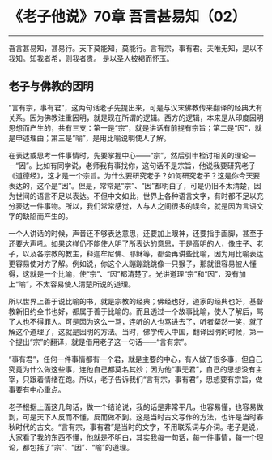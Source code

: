 # 《老子他说》70章 吾言甚易知（02）

------

吾言甚易知，甚易行。天下莫能知，莫能行。言有宗，事有君。夫唯无知，是以不我知。知我者希，则我者贵。 是以圣人披褐而怀玉。

## 老子与佛教的因明

“言有宗，事有君”，这两句话老子先提出来，可是与汉末佛教传来翻译的经典大有关系。因为佛教注重因明，就是现在所谓的逻辑。西方的逻辑，本来是从印度因明思想而产生的，共有三支：第一是“宗”，就是讲话有前提有宗旨；第二是“因”，就是申述理由；第三是“喻”，是用比喻说明使人了解。

在表达或思考一件事情时，先要掌握中心——“宗”，然后引申检讨相关的理论—－“因”。比如有同学说，老师我有事找你，这句话不是宗旨，他说我要研究老子《道德经》，这才是一个宗旨。为什么要研究老子？如何研究老子？这是你今天要表达的，这个是“因”。但是，常常是“宗”、“因”都明白了，可是仍旧不太清楚，因为世间的语言不足以表达。不但中文如此，世界上各种语言文字，有时都不足以充分表达一件事物。所以，我们常常感觉，人与人之间很多的误会，就是因为言语文字的缺陷而产生的。

一个人讲话的时候，声音还不够表达意思，还要加上眼神，还要指手画脚，甚至于还要大声吼。如果这样仍不能使人明了所表达的意思，于是高明的人，像庄子、老子，以及各宗教的教主，释迦牟尼佛、耶稣等，都会再讲些比喻，因为用比喻表达更容易使对方了解。例如说，你这个人蹦蹦跳跳像一只猴子，那就很容易被人懂得，这就是一个比喻，使“宗”、“因”都清楚了。光讲道理“宗”和“因”，没有加上“喻”，不太容易使人清楚所说的道理。

所以世界上善于说比喻的书，就是宗教的经典；佛经也好，道家的经典也好，基督教新旧约全书也好，都属于善于比喻的。而且透过一个故事比喻，使人了解后，骂了人也不得罪人。可是因为这么一骂，连听的人也骂进去了，听者粲然一笑，就了解这个道理了，这就是因明的方法。当时，佛学传入中国，翻译因明的时候，第一个提出“宗”的翻译，就是借用老子这一句话——“言有宗”。

“事有君”，任何一件事情都有一个君，就是主要的中心，有人做了很多事，但自己究竟为什么做这些事，连他自己都莫名其妙；因为他“事无君”，自己的思想没有主宰，只跟着情绪在跑。所以，老子告诉我们“言有宗，事有君”，思想要有宗旨，做事要有中心重点。

老子根据上面这几句话，做一个结论说，我的话是非常平凡，也容易懂，也容易做到，可是天下人反而不懂，反而做不到。这是当时古文写作的方法，也许是当时春秋时代的古文。“言有宗，事有君”是当时的文字，不用联系词与介词。老子是说，大家看了我的东西不懂，他就是不明白，其实我每一句话，每一件事情，每一个理论，都包括了“宗”、“因”、“喻”的道理。
